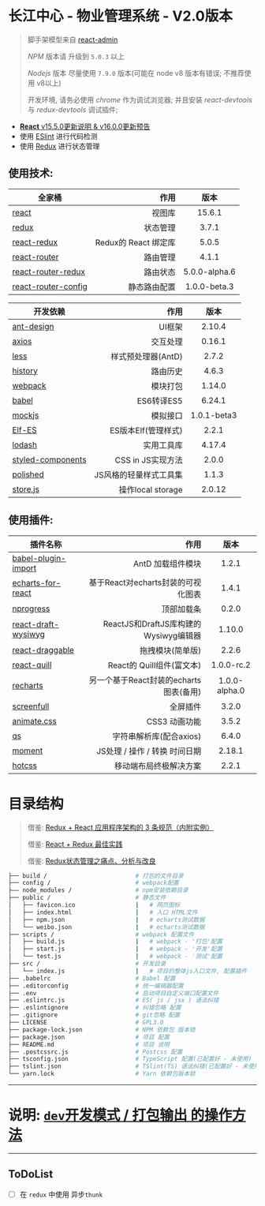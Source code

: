 # 长江中心 - 物业管理系统 - V2.0版本

> 脚手架模型来自 [react-admin](https://github.com/yezihaohao/react-admin)
>
> *NPM* 版本请 升级到 `5.0.3` 以上
>
> *Nodejs* 版本 尽量使用 `7.9.0` 版本(可能在 node v8 版本有错误; 不推荐使用 v8以上)
>
> 开发环境, 请务必使用 *chrome* 作为调试浏览器; 并且安装 *react-devtools* 与 *redux-devtools* 调试插件;

* [**React** v15.5.0更新说明 & v16.0.0更新预告](https://zhuanlan.zhihu.com/p/26250968)
* 使用 [ESlint](http://eslint.cn/) 进行代码检测
* 使用 [Redux](http://cn.redux.js.org/) 进行状态管理

## 使用技术:
| 全家桶                                                 | 作用                |  版本   |
| --------                                              | -----:              | :----:  |
| [react](https://facebook.github.io/react/)            | 视图库              | 15.6.1  |
| [redux](http://cn.redux.js.org/)                      | 状态管理             | 3.7.1  |
| [react-redux](http://cn.redux.js.org/docs/react-redux/index.html)                      | Redux的 React 绑定库             | 5.0.5  |
| [react-router](https://reacttraining.cn/)             | 路由管理            |  4.1.1 |
| [react-router-redux](https://github.com/ReactTraining/react-router/tree/master/packages/react-router-redux)       | 路由状态            |  5.0.0-alpha.6 |
| [react-router-config](https://github.com/ReactTraining/react-router/tree/master/packages/react-router-config)     | 静态路由配置            |  1.0.0-beta.3 |


| 开发依赖                                               | 作用                |  版本   |
| --------                                              | -----:              | :----:  |
| [ant-design](https://ant.design/index-cn)              | UI框架              | 2.10.4  |
| [axios](https://github.com/mzabriskie/axios)          | 交互处理            |  0.16.1  |
| [less](http://www.bootcss.com/p/lesscss/)             | 样式预处理器(AntD)  |  2.7.2  |
| [history](https://github.com/reacttraining/history)   | 路由历史  |  4.6.3  |
| [webpack](https://doc.webpack-china.org/)             | 模块打包            | 1.14.0  |
| [babel](http://babeljs.cn/)                           | ES6转译ES5          |  6.24.1  |
| [mockjs](http://mockjs.com/)                          | 模拟接口            |  1.0.1-beta3  |
| [Elf-ES]()                                            | ES版本Elf(管理样式) | 2.2.1 |
| [lodash](https://wizardforcel.gitbooks.io/lodash-doc-45/content/)   | 实用工具库  |  4.17.4  |
| [styled-components](https://www.styled-components.com/)   | CSS in JS实现方法  |  2.0.0  |
| [polished](https://polished.js.org/)   | JS风格的轻量样式工具集  |  1.1.3  |
| [store.js](https://github.com/marcuswestin/store.js)   | 操作local storage  |  2.0.12  |

## 使用插件:
| 插件名称                                                                     | 作用                                           |   版本  |
| --------                                                                     | -----:                                        | :-----: |
| [babel-plugin-import](https://github.com/ant-design/babel-plugin-import)     | AntD 加载组件模块                              | 1.2.1  |
| [echarts-for-react](https://github.com/hustcc/echarts-for-react)             | 基于React对echarts封装的可视化图表              | 1.4.1  |
| [nprogress](https://github.com/rstacruz/nprogress)                           | 顶部加载条                                     | 0.2.0  |
| [react-draft-wysiwyg](https://github.com/jpuri/react-draft-wysiwyg)          | ReactJS和DraftJS库构建的Wysiwyg编辑器          | 1.10.0  |
| [react-draggable](https://github.com/mzabriskie/react-draggable)             | 拖拽模块(简单版)                               | 2.2.6  |
| [react-quill](https://github.com/zenoamaro/react-quill)                      | React的 Quill组件(富文本)                      | 1.0.0-rc.2  |
| [recharts](https://github.com/recharts/recharts)                             | 另一个基于React封装的echarts图表(备用)          | 1.0.0-alpha.0  |
| [screenfull](https://github.com/sindresorhus/screenfull.js)                  | 全屏插件                                       | 3.2.0  |
| [animate.css](https://daneden.github.io/animate.css/)                        | CSS3 动画功能                                  | 3.5.2  |
| [qs](https://github.com/ljharb/qs)                                           | 字符串解析库(配合axios)                         | 6.4.0  |
| [moment](https://momentjs.com/)                                              | JS处理 / 操作 / 转换 时间日期                   | 2.18.1  |
| [hotcss](https://github.com/imochen/hotcss)                                  | 移动端布局终极解决方案                          | 2.2.1 |

# 目录结构
> 借鉴: [Redux + React 应用程序架构的 3 条规范（内附实例）](https://zhuanlan.zhihu.com/p/21490605)
>
> 借鉴: [React + Redux 最佳实践](https://github.com/sorrycc/blog/issues/1)
>
> 借鉴: [Redux状态管理之痛点、分析与改良](https://segmentfault.com/a/1190000009540007)

```bash
├── build /                         # 打包的文件目录
├── config /                        # webpack配置
├—— node_modules /                  # npm安装依赖目录
├── public /                        # 静态文件
│   ├── favicon.ico                 |   # 网页图标
│   ├── index.html                  |   # 入口 HTML文件
│   ├── npm.json                    |   # echarts测试数据
│   └── weibo.json                  |   # echarts测试数据
├── scripts /                       # webpack 配置文件
│   ├── build.js                    |   # webpack - '打包'配置
│   ├── start.js                    |   # webpack - '开发'配置
│   └── test.js                     |   # webpack - '测试'配置
├── src /                           # 开发目录
│   └── index.js                    |   # 项目的整体js入口文件, 配置插件
├── .babelrc                        # Babel 配置
├── .editorconfig                   # 统一编辑器配置
├── .env                            # 启动项目自定义端口配置文件
├── .eslintrc.js                    # ES( js / jsx ) 语法纠错
├── .eslintignore                   # 纠错忽略 配置
├── .gitignore                      # git忽略 配置
├── LICENSE                         # GPL3.0
├── package-lock.json               # NPM 依赖包 版本锁
├── package.json                    # 项目 配置
├── README.md                       # 项目 说明
├── .postcssrc.js                   # Postcss 配置
├── tsconfig.json                   # TypeScript 配置(已配置好 - 未使用)
├── tslint.json                     # TSlint(TS) 语法纠错(已配置好 - 未使用)
└── yarn.lock                       # Yarn 依赖包版本锁
```

***

# 说明: [`dev`开发模式 / 打包输出 的操作方法](./docs/打包输出&开发模式.md)

***

## **ToDoList**
- [ ] 在 `redux` 中使用 异步`thunk`

